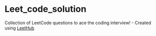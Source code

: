 # Leet_code_solution
Collection of LeetCode questions to ace the coding interview! - Created using [LeetHub](https://github.com/QasimWani/LeetHub)
